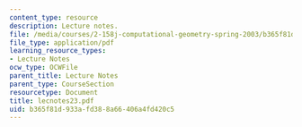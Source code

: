 ```yaml
---
content_type: resource
description: Lecture notes.
file: /media/courses/2-158j-computational-geometry-spring-2003/b365f81d933afd388a66406a4fd420c5_lecnotes23.pdf
file_type: application/pdf
learning_resource_types:
- Lecture Notes
ocw_type: OCWFile
parent_title: Lecture Notes
parent_type: CourseSection
resourcetype: Document
title: lecnotes23.pdf
uid: b365f81d-933a-fd38-8a66-406a4fd420c5
---
```

